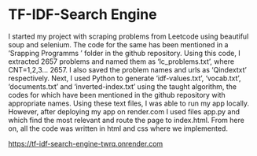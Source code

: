 # TF-IDF-Search Engine
I started my project with scraping problems from Leetcode using beautiful soup and selenium. The code for the same has been mentioned in a ‘Srapping Programms ’ folder in the github repository. Using this code, I extracted 2657 problems and named them as ‘lc_problems.txt’, where CNT=1,2,3… 2657. I also saved the problem names and urls as ‘Qindextxt’ respectively. Next, I used Python to generate ‘idf-values.txt’, ‘vocab.txt’, ‘documents.txt’ and ‘inverted-index.txt’ using the taught algorithm, the codes for which have been mentioned in the github repository with appropriate names. Using these text files, I was able to run my app locally. However, after deploying my app on render.com I used files app.py and which find the most relevant and route the page to index.html. From here on, all the code was written in html and css where we implemented.

https://tf-idf-search-engine-twrq.onrender.com
